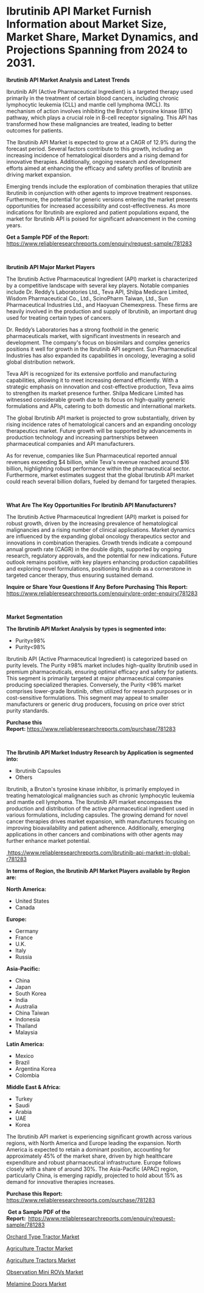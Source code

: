 <p><h1>Ibrutinib API Market Furnish Information about Market Size, Market Share, Market Dynamics, and Projections Spanning from 2024 to 2031.</h1></p><p><strong>Ibrutinib API Market Analysis and Latest Trends</strong></p>
<p><p>Ibrutinib API (Active Pharmaceutical Ingredient) is a targeted therapy used primarily in the treatment of certain blood cancers, including chronic lymphocytic leukemia (CLL) and mantle cell lymphoma (MCL). Its mechanism of action involves inhibiting the Bruton's tyrosine kinase (BTK) pathway, which plays a crucial role in B-cell receptor signaling. This API has transformed how these malignancies are treated, leading to better outcomes for patients.</p><p>The Ibrutinib API Market is expected to grow at a CAGR of 12.9% during the forecast period. Several factors contribute to this growth, including an increasing incidence of hematological disorders and a rising demand for innovative therapies. Additionally, ongoing research and development efforts aimed at enhancing the efficacy and safety profiles of Ibrutinib are driving market expansion.</p><p>Emerging trends include the exploration of combination therapies that utilize Ibrutinib in conjunction with other agents to improve treatment responses. Furthermore, the potential for generic versions entering the market presents opportunities for increased accessibility and cost-effectiveness. As more indications for Ibrutinib are explored and patient populations expand, the market for Ibrutinib API is poised for significant advancement in the coming years.</p></p>
<p><strong>Get a Sample PDF of the Report:&nbsp;</strong> <a href="https://www.reliableresearchreports.com/enquiry/request-sample/781283?utm_campaign=1677&utm_medium=2&utm_source=Github&utm_content=ia&utm_term=15102024&utm_id=ibrutinib-api">https://www.reliableresearchreports.com/enquiry/request-sample/781283</a></p>
<p>&nbsp;</p>
<p><strong>Ibrutinib API Major Market Players</strong></p>
<p><p>The Ibrutinib Active Pharmaceutical Ingredient (API) market is characterized by a competitive landscape with several key players. Notable companies include Dr. Reddy’s Laboratories Ltd., Teva API, Shilpa Medicare Limited, Wisdom Pharmaceutical Co., Ltd., ScinoPharm Taiwan, Ltd., Sun Pharmaceutical Industries Ltd., and Haoyuan Chemexpress. These firms are heavily involved in the production and supply of Ibrutinib, an important drug used for treating certain types of cancers.</p><p>Dr. Reddy’s Laboratories has a strong foothold in the generic pharmaceuticals market, with significant investments in research and development. The company's focus on biosimilars and complex generics positions it well for growth in the Ibrutinib API segment. Sun Pharmaceutical Industries has also expanded its capabilities in oncology, leveraging a solid global distribution network.</p><p>Teva API is recognized for its extensive portfolio and manufacturing capabilities, allowing it to meet increasing demand efficiently. With a strategic emphasis on innovation and cost-effective production, Teva aims to strengthen its market presence further. Shilpa Medicare Limited has witnessed considerable growth due to its focus on high-quality generic formulations and APIs, catering to both domestic and international markets.</p><p>The global Ibrutinib API market is projected to grow substantially, driven by rising incidence rates of hematological cancers and an expanding oncology therapeutics market. Future growth will be supported by advancements in production technology and increasing partnerships between pharmaceutical companies and API manufacturers.</p><p>As for revenue, companies like Sun Pharmaceutical reported annual revenues exceeding $4 billion, while Teva's revenue reached around $16 billion, highlighting robust performance within the pharmaceutical sector. Furthermore, market estimates suggest that the global Ibrutinib API market could reach several billion dollars, fueled by demand for targeted therapies.</p></p>
<p>&nbsp;</p>
<p><strong>What Are The Key Opportunities For Ibrutinib API Manufacturers?</strong></p>
<p><p>The Ibrutinib Active Pharmaceutical Ingredient (API) market is poised for robust growth, driven by the increasing prevalence of hematological malignancies and a rising number of clinical applications. Market dynamics are influenced by the expanding global oncology therapeutics sector and innovations in combination therapies. Growth trends indicate a compound annual growth rate (CAGR) in the double digits, supported by ongoing research, regulatory approvals, and the potential for new indications. Future outlook remains positive, with key players enhancing production capabilities and exploring novel formulations, positioning Ibrutinib as a cornerstone in targeted cancer therapy, thus ensuring sustained demand.</p></p>
<p><strong>Inquire or Share Your Questions If Any Before Purchasing This Report:</strong> <a href="https://www.reliableresearchreports.com/enquiry/pre-order-enquiry/781283?utm_campaign=1677&utm_medium=2&utm_source=Github&utm_content=ia&utm_term=15102024&utm_id=ibrutinib-api">https://www.reliableresearchreports.com/enquiry/pre-order-enquiry/781283</a></p>
<p>&nbsp;</p>
<p><strong>Market Segmentation</strong></p>
<p><strong>The Ibrutinib API Market Analysis by types is segmented into:</strong></p>
<p><ul><li>Purity≥98%</li><li>Purity<98%</li></ul></p>
<p><p>Ibrutinib API (Active Pharmaceutical Ingredient) is categorized based on purity levels. The Purity ≥98% market includes high-quality Ibrutinib used in premium pharmaceuticals, ensuring optimal efficacy and safety for patients. This segment is primarily targeted at major pharmaceutical companies producing specialized therapies. Conversely, the Purity <98% market comprises lower-grade Ibrutinib, often utilized for research purposes or in cost-sensitive formulations. This segment may appeal to smaller manufacturers or generic drug producers, focusing on price over strict purity standards.</p></p>
<p><strong>Purchase this Report:&nbsp;</strong><a href="https://www.reliableresearchreports.com/purchase/781283?utm_campaign=1677&utm_medium=2&utm_source=Github&utm_content=ia&utm_term=15102024&utm_id=ibrutinib-api">https://www.reliableresearchreports.com/purchase/781283</a></p>
<p>&nbsp;</p>
<p><strong>The Ibrutinib API Market Industry Research by Application is segmented into:</strong></p>
<p><ul><li>Ibrutinib Capsules</li><li>Others</li></ul></p>
<p><p>Ibrutinib, a Bruton's tyrosine kinase inhibitor, is primarily employed in treating hematological malignancies such as chronic lymphocytic leukemia and mantle cell lymphoma. The Ibrutinib API market encompasses the production and distribution of the active pharmaceutical ingredient used in various formulations, including capsules. The growing demand for novel cancer therapies drives market expansion, with manufacturers focusing on improving bioavailability and patient adherence. Additionally, emerging applications in other cancers and combinations with other agents may further enhance market potential.</p></p>
<p><a href="https://www.reliableresearchreports.com/ibrutinib-api-market-in-global-r781283?utm_campaign=1677&utm_medium=2&utm_source=Github&utm_content=ia&utm_term=15102024&utm_id=ibrutinib-api">&nbsp;https://www.reliableresearchreports.com/ibrutinib-api-market-in-global-r781283</a></p>
<p><strong>In terms of Region, the Ibrutinib API Market Players available by Region are:</strong></p>
<p>
    <p> <strong> North America: </strong>
        <ul>
            <li>United States</li>
            <li>Canada</li>
        </ul>
        </p> 
    <p> <strong> Europe: </strong>
        <ul>
            <li>Germany</li>
            <li>France</li>
            <li>U.K.</li>
            <li>Italy</li>
            <li>Russia</li>
        </ul>
        </p> 
    <p> <strong> Asia-Pacific: </strong>
        <ul>
            <li>China</li>
            <li>Japan</li>
            <li>South Korea</li>
            <li>India</li>
            <li>Australia</li>
            <li>China Taiwan</li>
            <li>Indonesia</li>
            <li>Thailand</li>
            <li>Malaysia</li>
        </ul>
        </p> 
    <p> <strong> Latin America: </strong>
        <ul>
            <li>Mexico</li>
            <li>Brazil</li>
            <li>Argentina Korea</li>
            <li>Colombia</li>
        </ul>
        </p> 
    <p> <strong> Middle East & Africa: </strong>
        <ul>
            <li>Turkey</li>
            <li>Saudi</li>
            <li>Arabia</li>
            <li>UAE</li>
            <li>Korea</li>
        </ul>
    </p>
    </p>
<p><p>The Ibrutinib API market is experiencing significant growth across various regions, with North America and Europe leading the expansion. North America is expected to retain a dominant position, accounting for approximately 45% of the market share, driven by high healthcare expenditure and robust pharmaceutical infrastructure. Europe follows closely with a share of around 30%. The Asia-Pacific (APAC) region, particularly China, is emerging rapidly, projected to hold about 15% as demand for innovative therapies increases.</p></p>
<p><strong>Purchase this Report: </strong><a href="https://www.reliableresearchreports.com/purchase/781283?utm_campaign=1677&utm_medium=2&utm_source=Github&utm_content=ia&utm_term=15102024&utm_id=ibrutinib-api">https://www.reliableresearchreports.com/purchase/781283</a></p>
<p>&nbsp;<strong>Get a Sample PDF of the Report:&nbsp;&nbsp;</strong><a href="https://www.reliableresearchreports.com/enquiry/request-sample/781283?utm_campaign=1677&utm_medium=2&utm_source=Github&utm_content=ia&utm_term=15102024&utm_id=ibrutinib-api">https://www.reliableresearchreports.com/enquiry/request-sample/781283</a></p>
<p><strong></strong></p>
<p><p><a href="https://www.linkedin.com/pulse/orchard-type-tractor-market-pulse-135-expansion-blueprint-opzke?trk=public_post_embed_feed-article-content&utm_campaign=1677&utm_medium=2&utm_source=Github&utm_content=ia&utm_term=15102024&utm_id=ibrutinib-api">Orchard Type Tractor Market</a></p><p><a href="https://www.linkedin.com/pulse/driving-forces-global-agriculture-tractor-market-trends-applications-lrppe?trk=public_post_embed_feed-article-content&utm_campaign=1677&utm_medium=2&utm_source=Github&utm_content=ia&utm_term=15102024&utm_id=ibrutinib-api">Agriculture Tractor Market</a></p><p><a href="https://www.linkedin.com/pulse/agriculture-tractors-market-global-regional-analysis-focus-8pede?trk=public_post_embed_feed-article-content&utm_campaign=1677&utm_medium=2&utm_source=Github&utm_content=ia&utm_term=15102024&utm_id=ibrutinib-api">Agriculture Tractors Market</a></p><p><a href="https://www.linkedin.com/pulse/strategic-forecast-observation-mini-rovs-market-growth-trends-moife?trk=public_post_embed_feed-article-content&utm_campaign=1677&utm_medium=2&utm_source=Github&utm_content=ia&utm_term=15102024&utm_id=ibrutinib-api">Observation Mini ROVs Market</a></p><p><a href="https://www.linkedin.com/pulse/melamine-doors-industry-sector-new-technologies-market-jzbje?trk=public_post_embed_feed-article-content&utm_campaign=1677&utm_medium=2&utm_source=Github&utm_content=ia&utm_term=15102024&utm_id=ibrutinib-api">Melamine Doors Market</a></p></p>
